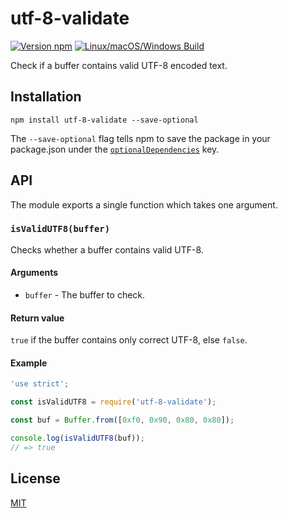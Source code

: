 # utf-8-validate

[![Version npm](https://img.shields.io/npm/v/utf-8-validate.svg?logo=npm)](https://www.npmjs.com/package/utf-8-validate)
[![Linux/macOS/Windows Build](https://img.shields.io/github/workflow/status/websockets/utf-8-validate/CI/master?label=build&logo=github)](https://github.com/websockets/utf-8-validate/actions?query=workflow%3ACI+branch%3Amaster)

Check if a buffer contains valid UTF-8 encoded text.

## Installation

```
npm install utf-8-validate --save-optional
```

The `--save-optional` flag tells npm to save the package in your package.json
under the
[`optionalDependencies`](https://docs.npmjs.com/files/package.json#optionaldependencies)
key.

## API

The module exports a single function which takes one argument.

### `isValidUTF8(buffer)`

Checks whether a buffer contains valid UTF-8.

#### Arguments

- `buffer` - The buffer to check.

#### Return value

`true` if the buffer contains only correct UTF-8, else `false`.

#### Example

```js
'use strict';

const isValidUTF8 = require('utf-8-validate');

const buf = Buffer.from([0xf0, 0x90, 0x80, 0x80]);

console.log(isValidUTF8(buf));
// => true
```

## License

[MIT](LICENSE)
